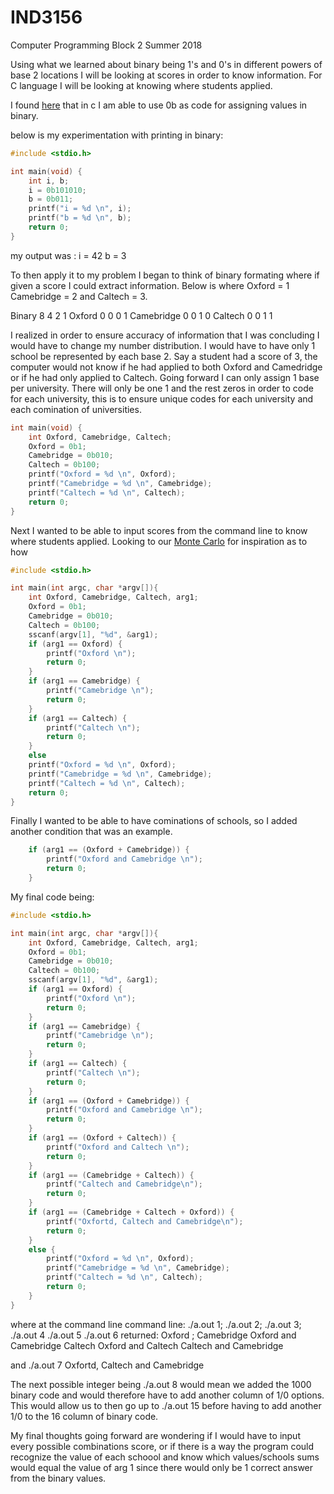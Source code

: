 # IND3156
Computer Programming Block 2 Summer 2018

Using what we learned about binary being 1's and 0's in different powers of base 2 locations I will be looking at scores in order to know information. For C language I will be looking at knowing where students applied.

I found [here](https://gcc.gnu.org/onlinedocs/gcc/Binary-constants.html) that in c I am able to use 0b as code for assigning values in binary. 

below is my experimentation with printing in binary:
``` c 
#include <stdio.h>

int main(void) {
    int i, b;
    i = 0b101010;
    b = 0b011;
    printf("i = %d \n", i);
    printf("b = %d \n", b);
    return 0;
}
```
my output was : i = 42 b = 3

To then apply it to my problem I began to think of binary formating where if given a score I could extract information. Below is where Oxford = 1 Camebridge = 2 and Caltech = 3. 

Binary      8   4   2   1
Oxford      0   0   0   1
Camebridge  0   0   1   0
Caltech     0   0   1   1

I realized in order to ensure accuracy of information that I was concluding I would have to change my number distribution. I would have to have only 1 school be represented by each base 2. Say a student had a score of 3, the computer would not know if he had applied to both Oxford and Camedridge or if he had only applied to Caltech. Going forward I can only assign 1 base per university. There will only be one 1 and the rest zeros in order to code for each university, this is to ensure unique codes for each university and each comination of universities.

``` c
int main(void) {
    int Oxford, Camebridge, Caltech;
    Oxford = 0b1;
    Camebridge = 0b010;
    Caltech = 0b100;
    printf("Oxford = %d \n", Oxford);
    printf("Camebridge = %d \n", Camebridge);
    printf("Caltech = %d \n", Caltech);
    return 0;
}
```
Next I wanted to be able to input scores from the command line to know where students applied. Looking to our [Monte Carlo](http://10.0.161.51/Su18B2/index.php/Monte_Carlo_integrator) for inspiration as to how 

``` c
#include <stdio.h>

int main(int argc, char *argv[]){
    int Oxford, Camebridge, Caltech, arg1;
    Oxford = 0b1;
    Camebridge = 0b010;
    Caltech = 0b100;
    sscanf(argv[1], "%d", &arg1);
    if (arg1 == Oxford) {
        printf("Oxford \n");
        return 0;
    }
    if (arg1 == Camebridge) {
        printf("Camebridge \n");
        return 0;
    }
    if (arg1 == Caltech) {
        printf("Caltech \n");
        return 0;
    }
    else
    printf("Oxford = %d \n", Oxford);
    printf("Camebridge = %d \n", Camebridge);
    printf("Caltech = %d \n", Caltech);
    return 0;
}
```
Finally I wanted to be able to have cominations of schools, so I added another condition that was an example.

``` c
    if (arg1 == (Oxford + Camebridge)) {
        printf("Oxford and Camebridge \n");
        return 0;
    }
```
My final code being:
``` c
#include <stdio.h>

int main(int argc, char *argv[]){
    int Oxford, Camebridge, Caltech, arg1;
    Oxford = 0b1;
    Camebridge = 0b010;
    Caltech = 0b100;
    sscanf(argv[1], "%d", &arg1);
    if (arg1 == Oxford) {
        printf("Oxford \n");
        return 0;
    }
    if (arg1 == Camebridge) {
        printf("Camebridge \n");
        return 0;
    }
    if (arg1 == Caltech) {
        printf("Caltech \n");
        return 0;
    }
    if (arg1 == (Oxford + Camebridge)) {
        printf("Oxford and Camebridge \n");
        return 0;
    }
    if (arg1 == (Oxford + Caltech)) {
        printf("Oxford and Caltech \n");
        return 0;
    }
    if (arg1 == (Camebridge + Caltech)) {
        printf("Caltech and Camebridge\n");
        return 0;
    }
    if (arg1 == (Camebridge + Caltech + Oxford)) {
        printf("Oxfortd, Caltech and Camebridge\n");
        return 0;
    }
    else {
        printf("Oxford = %d \n", Oxford);
        printf("Camebridge = %d \n", Camebridge);
        printf("Caltech = %d \n", Caltech);
        return 0;
    }
}
```
where at the command line 
command line:   ./a.out 1;  ./a.out 2;  ./a.out 3;              ./a.out 4   ./a.out 5           ./a.out 6
returned:       Oxford ;    Camebridge  Oxford and Camebridge   Caltech     Oxford and Caltech  Caltech and Camebridge

and ./a.out 7
Oxfortd, Caltech and Camebridge

The next possible integer being ./a.out 8 would mean we added the 1000 binary code and would therefore have to add another column of 1/0 options. This would allow us to then go up to ./a.out 15 before having to add another 1/0 to the 16 column of binary code.  


My final thoughts going forward are wondering if I would have to input every possible combinations score, or if there is a way the program could recognize the value of each schoool and know which values/schools sums would equal the value of arg 1 since there would only be 1 correct answer from the binary values. 



